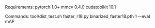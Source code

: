 Requirements:
pytorch 1.0+
mmcv 0.4.0
cudatoolkit 10.1

Commands:
tool/dist_test.sh faster_r18.py binarized_faster18.pth 1 --eval mAP